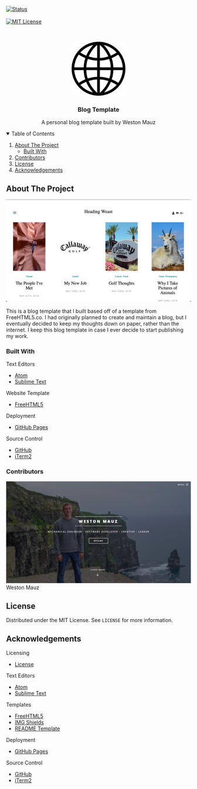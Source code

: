 <!-- Blog Template README.md -->

<!-- PROJECT SHIELDS -->

[![Status][status-shield]][status-link]
<br />
<br />
[![MIT License][license-shield]][license-url]



<!-- PROJECT LOGO -->
<br />
<p align="center">
  <a href="https://wmauz677.github.io/Blog/">
    <img src="images/web.png" alt="Logo" width="150" height="150">
  </a>

  <h3 align="center">Blog Template</h3>

  <p align="center">
    A personal blog template built by Weston Mauz
  </p>
</p>



<!-- TABLE OF CONTENTS -->
<details open="open">
  <summary>Table of Contents</summary>
  <ol>
    <li>
      <a href="#about-the-project">About The Project</a>
      <ul>
        <li><a href="#built-with">Built With</a></li>
      </ul>
    </li>
    <li><a href="#contributors">Contributors</a></li>
    <li><a href="#license">License</a></li>
    <li><a href="#acknowledgements">Acknowledgements</a></li>
  </ol>
</details>



<!-- ABOUT THE PROJECT -->
## About The Project

![Blog Screenshot][product-screenshot]

This is a blog template that I built based off of a template from FreeHTML5.co. I had originally planned to create and maintain a blog, but I eventually decided to keep my thoughts down on paper, rather than the internet. I keep this blog template in case I ever decide to start publishing my work.

### Built With

Text Editors
* [Atom](https://atom.io)
* [Sublime Text](https://www.sublimetext.com)

Website Template
* [FreeHTML5](https://freehtml5.co)

Deployment
* [GitHub Pages](https://pages.github.com)

Source Control
* [GitHub](https://github.com)
* [iTerm2](https://iterm2.com)

### Contributors

![MyCaddie Website Screenshot][mauz-screenshot]
Weston Mauz

<!-- LICENSE -->
## License

Distributed under the MIT License. See `LICENSE` for more information.


<!-- ACKNOWLEDGEMENTS -->
## Acknowledgements

Licensing
* [License](https://opensource.org/licenses/MIT)

Text Editors
* [Atom](https://atom.io)
* [Sublime Text](https://www.sublimetext.com)

Templates
* [FreeHTML5](https://freehtml5.co)
* [IMG Shields](https://shields.io)
* [README Template](https://github.com/othneildrew/Best-README-Template)

Deployment
* [GitHub Pages](https://pages.github.com)

Source Control
* [GitHub](https://github.com)
* [iTerm2](https://iterm2.com)





<!-- MARKDOWN LINKS & IMAGES -->
[status-shield]: https://img.shields.io/website?down_color=red&down_message=offline&style=for-the-badge&up_color=green&up_message=online&url=https%3A%2F%2Fwmauz677.github.io%2FBlog%2Findex.html
[status-link]: https://wmauz677.github.io/Blog/index.html
[license-shield]: https://img.shields.io/github/license/wmauz677/mycaddie-web?color=red&style=for-the-badge
[license-url]: https://github.com/wmauz677/MyCaddie-Web/blob/gh-pages/LICENSE
[product-screenshot]: images/main-screenshot.png
[mauz-screenshot]: images/mauz-screenshot.png
